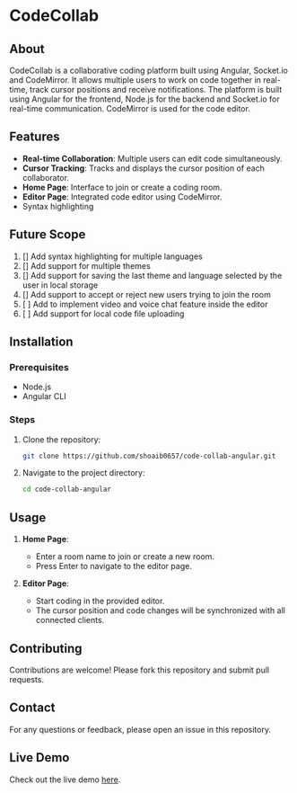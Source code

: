 # CodeCollab

## About
CodeCollab is a collaborative coding platform built using Angular, Socket.io and CodeMirror. It allows multiple users to work on code together in real-time, track cursor positions and receive notifications. The platform is built using Angular for the frontend, Node.js for the backend and Socket.io for real-time communication. CodeMirror is used for the code editor.

## Features

- **Real-time Collaboration**: Multiple users can edit code simultaneously.
- **Cursor Tracking**: Tracks and displays the cursor position of each collaborator.
- **Home Page**: Interface to join or create a coding room.
- **Editor Page**: Integrated code editor using CodeMirror.
- Syntax highlighting

## Future Scope

1. [] Add syntax highlighting for multiple languages
2. [] Add support for multiple themes
3. [] Add support for saving the last theme and language selected by the user in local storage
4. [] Add support to accept or reject new users trying to join the room
5. [ ] Add to implement video and voice chat feature inside the editor
6. [ ] Add support for local code file uploading

## Installation

### Prerequisites
- Node.js
- Angular CLI

### Steps
1. Clone the repository:
    ```sh
    git clone https://github.com/shoaib0657/code-collab-angular.git
    ```
2. Navigate to the project directory:
    ```sh
    cd code-collab-angular
    ```

## Usage

1. **Home Page**:
   - Enter a room name to join or create a new room.
   - Press Enter to navigate to the editor page.

2. **Editor Page**:
   - Start coding in the provided editor.
   - The cursor position and code changes will be synchronized with all connected clients.

## Contributing
Contributions are welcome! Please fork this repository and submit pull requests.

## Contact
For any questions or feedback, please open an issue in this repository.

## Live Demo
Check out the live demo [here](http://code-collab-4nmm.onrender.com).

